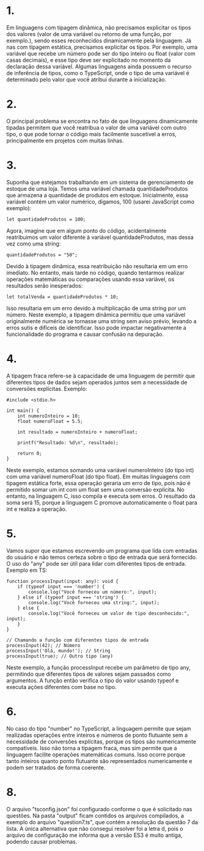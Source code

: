 # 1. 
Em linguagens com tipagem dinâmica, não precisamos explicitar os tipos dos valores (valor de uma variável ou retorno de uma
função, por exemplo.), sendo esses reconhecidos dinamicamente pela linguagem. Já nas com tipagem estática, precisamos explicitar
os tipos. Por exemplo, uma variável que recebe um número pode ser do tipo inteiro ou float (valor com casas decimais), e esse
tipo deve ser explicitado no momento da declaração dessa variável. Algumas linguagens ainda possuem o recurso de inferência de
tipos, como o TypeScript, onde o tipo de uma variável é determinado pelo valor que você atribui durante a inicialização.

# 2. 
O principal problema se encontra no fato de que linguagens dinamicamente tipadas permitem que você reatribua o valor de uma
variável com outro tipo, o que pode tornar o código mais facilmente suscetível a erros, principalmente em projetos com muitas
linhas.

# 3. 
Suponha que estejamos trabalhando em um sistema de gerenciamento de estoque de uma loja. Temos uma variável chamada 
quantidadeProdutos que armazena a quantidade de produtos em estoque. Inicialmente, essa variável contém um valor numérico, 
digamos, 100 (usarei JavaScript como exemplo):

`let quantidadeProdutos = 100;`

Agora, imagine que em algum ponto do código, acidentalmente reatribuimos um valor diferente à variável quantidadeProdutos, 
mas dessa vez como uma string:

`quantidadeProdutos = "50";`

Devido à tipagem dinâmica, essa reatribuição não resultaria em um erro imediato. No entanto, mais tarde no código, quando
tentarmos realizar operações matemáticas ou comparações usando essa variável, os resultados serão inesperados:

`let totalVenda = quantidadeProdutos * 10;`

Isso resultaria em um erro devido à multiplicação de uma string por um número. Neste exemplo, a tipagem dinâmica permitiu que 
uma variável originalmente numérica se tornasse uma string sem aviso prévio, levando a erros sutis e difíceis de identificar. Isso
pode impactar negativamente a funcionalidade do programa e causar confusão na depuração.

# 4.
A tipagem fraca refere-se à capacidade de uma linguagem de permitir que diferentes tipos de dados sejam operados juntos sem a
necessidade de conversões explícitas. Exemplo:

```
#include <stdio.h>

int main() {
    int numeroInteiro = 10;
    float numeroFloat = 5.5;

    int resultado = numeroInteiro + numeroFloat;

    printf("Resultado: %d\n", resultado);

    return 0;
}
```
Neste exemplo, estamos somando uma variável numeroInteiro (do tipo int) com uma variável numeroFloat (do tipo float). Em muitas 
linguagens com tipagem estática forte, essa operação geraria um erro de tipo, pois não é permitido somar um int com um float sem uma 
conversão explícita. No entanto, na linguagem C, isso compila e executa sem erros. O resultado da soma será 15, porque a linguagem C 
promove automaticamente o float para int e realiza a operação.

# 5.
Vamos supor que estamos escrevendo um programa que lida com entradas do usuário e não temos certeza sobre o tipo de entrada que 
será fornecido. O uso do "any" pode ser útil para lidar com diferentes tipos de entrada. Exemplo em TS:

```
function processInput(input: any): void {
    if (typeof input === 'number') {
        console.log("Você forneceu um número:", input);
    } else if (typeof input === 'string') {
        console.log("Você forneceu uma string:", input);
    } else {
        console.log("Você forneceu um valor de tipo desconhecido:", input);
    }
}

// Chamando a função com diferentes tipos de entrada
processInput(42); // Número
processInput('Olá, mundo!'); // String
processInput(true); // Outro tipo (any)
```
Neste exemplo, a função processInput recebe um parâmetro de tipo any, permitindo que diferentes tipos de valores sejam passados como 
argumentos. A função então verifica o tipo do valor usando typeof e executa ações diferentes com base no tipo.

# 6.
No caso do tipo "number" no TypeScript, a linguagem permite que sejam realizadas operações entre inteiros e números de ponto 
flutuante sem a necessidade de conversões explícitas, porque os tipos são numericamente compatíveis. Isso não torna a 
tipagem fraca, mas sim permite que a linguagem facilite operações matemáticas comuns. Isso ocorre porque tanto inteiros 
quanto ponto flutuante são representados numericamente e podem ser tratados de forma coerente.

# 8.
O arquivo "tsconfig.json" foi configurado conforme o que é solicitado nas questões. Na pasta "output" ficam contidos os 
arquivos compilados, a exemplo do arquivo "question7.ts", que contém a resolução da questão 7 da lista. A única alternativa 
que não consegui resolver foi a letra d, pois o arquivo de configuração me informa que a versão ES3 é muito antiga, podendo 
causar problemas.